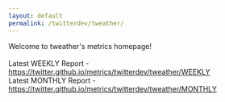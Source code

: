 ```yaml
---
layout: default
permalink: /twitterdev/tweather/
---
```

Welcome to tweather's metrics homepage!
<br><br>
Latest WEEKLY Report - <a href="https://twitter.github.io/metrics/twitterdev/tweather/WEEKLY">https://twitter.github.io/metrics/twitterdev/tweather/WEEKLY</a>
<br>
Latest MONTHLY Report - <a href="https://twitter.github.io/metrics/twitterdev/tweather/MONTHLY">https://twitter.github.io/metrics/twitterdev/tweather/MONTHLY</a>
<br>
